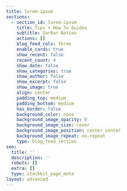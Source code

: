 ```yaml
---
title: lorem-ipsum
sections:
  - section_id: lorem-ipsum
    title: Tips + How To Guides
    subtitle: GarBar Nation
    actions: []
    blog_feed_cols: three
    enable_cards: true
    show_recent: false
    recent_count: 4
    show_date: false
    show_categories: true
    show_author: false
    show_excerpt: false
    show_image: true
    align: center
    padding_top: medium
    padding_bottom: medium
    has_border: false
    background_color: none
    background_image_opacity: 0
    background_image_size: cover
    background_image_position: center center
    background_image_repeat: no-repeat
    type: blog_feed_section
seo:
  title: ''
  description: ''
  robots: []
  extra: []
  type: stackbit_page_meta
layout: advanced
---
```

